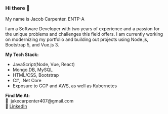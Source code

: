### Hi there 👋
 My name is Jacob Carpenter. ENTP-A

I am a Software Developer with two years of experience and a passion for the unique 
problems and challenges this field offers. I am currently working on modernizing my
portfolio and building out projects using Node.js, Bootstrap 5, and Vue.js 3. 

<b>My Tech Stack:</b>
<ul>
 <li>JavaScript(Node, Vue, React)</li>
 <li>Mongo.DB, MySQL</li>
 <li>HTML/CSS, Bootstrap</li>
 <li>C#, .Net Core</li>
 <li>Exposure to GCP and AWS, as well as Kubernetes</li>
 <!--<li><a href="https://JakeCarp.github.io/Portfolio/">See My Portfolio 💼</a></li>   -->
</ul>
<!-- <b>Currently Familiarizing Myself With:</b>
<ul>
 <li>TypeScript</li>
 <li>Python(Flask/Django)</li>
 <li>React-Redux</li>
</ul> -->
<!-- 
<a>Check out my Portfolio</a> -->
<b>Find Me At:</b><br>
 📧 &nbsp;jakecarpenter407@gmail.com<br>
 🔗 <a href="https://www.linkedin.com/in/dev-man-jacob-carpenter/">LinkedIn</a>
 
